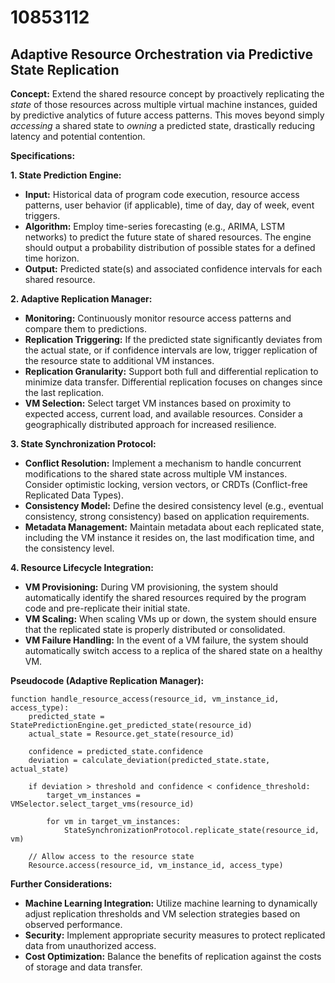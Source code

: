 # 10853112

## Adaptive Resource Orchestration via Predictive State Replication

**Concept:** Extend the shared resource concept by proactively replicating the *state* of those resources across multiple virtual machine instances, guided by predictive analytics of future access patterns. This moves beyond simply *accessing* a shared state to *owning* a predicted state, drastically reducing latency and potential contention.

**Specifications:**

**1. State Prediction Engine:**

*   **Input:** Historical data of program code execution, resource access patterns, user behavior (if applicable), time of day, day of week, event triggers.
*   **Algorithm:** Employ time-series forecasting (e.g., ARIMA, LSTM networks) to predict the future state of shared resources.  The engine should output a probability distribution of possible states for a defined time horizon.
*   **Output:**  Predicted state(s) and associated confidence intervals for each shared resource.

**2. Adaptive Replication Manager:**

*   **Monitoring:** Continuously monitor resource access patterns and compare them to predictions.
*   **Replication Triggering:** If the predicted state significantly deviates from the actual state, or if confidence intervals are low, trigger replication of the resource state to additional VM instances.
*   **Replication Granularity:** Support both full and differential replication to minimize data transfer.  Differential replication focuses on changes since the last replication.
*   **VM Selection:**  Select target VM instances based on proximity to expected access, current load, and available resources.  Consider a geographically distributed approach for increased resilience.

**3. State Synchronization Protocol:**

*   **Conflict Resolution:** Implement a mechanism to handle concurrent modifications to the shared state across multiple VM instances.  Consider optimistic locking, version vectors, or CRDTs (Conflict-free Replicated Data Types).
*   **Consistency Model:**  Define the desired consistency level (e.g., eventual consistency, strong consistency) based on application requirements.
*   **Metadata Management:** Maintain metadata about each replicated state, including the VM instance it resides on, the last modification time, and the consistency level.

**4.  Resource Lifecycle Integration:**

*   **VM Provisioning:** During VM provisioning, the system should automatically identify the shared resources required by the program code and pre-replicate their initial state.
*   **VM Scaling:**  When scaling VMs up or down, the system should ensure that the replicated state is properly distributed or consolidated.
*   **VM Failure Handling:**  In the event of a VM failure, the system should automatically switch access to a replica of the shared state on a healthy VM.

**Pseudocode (Adaptive Replication Manager):**

```
function handle_resource_access(resource_id, vm_instance_id, access_type):
    predicted_state = StatePredictionEngine.get_predicted_state(resource_id)
    actual_state = Resource.get_state(resource_id)
    
    confidence = predicted_state.confidence
    deviation = calculate_deviation(predicted_state.state, actual_state)
    
    if deviation > threshold and confidence < confidence_threshold:
        target_vm_instances = VMSelector.select_target_vms(resource_id)
        
        for vm in target_vm_instances:
            StateSynchronizationProtocol.replicate_state(resource_id, vm)
    
    // Allow access to the resource state
    Resource.access(resource_id, vm_instance_id, access_type)
```

**Further Considerations:**

*   **Machine Learning Integration:** Utilize machine learning to dynamically adjust replication thresholds and VM selection strategies based on observed performance.
*   **Security:** Implement appropriate security measures to protect replicated data from unauthorized access.
*   **Cost Optimization:** Balance the benefits of replication against the costs of storage and data transfer.